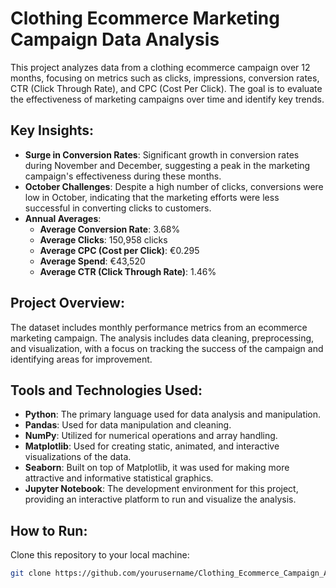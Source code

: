 # Clothing Ecommerce Marketing Campaign Data Analysis

This project analyzes data from a clothing ecommerce campaign over 12 months, focusing on metrics such as clicks, impressions, conversion rates, CTR (Click Through Rate), and CPC (Cost Per Click). The goal is to evaluate the effectiveness of marketing campaigns over time and identify key trends.

## Key Insights:
- **Surge in Conversion Rates**: Significant growth in conversion rates during November and December, suggesting a peak in the marketing campaign's effectiveness during these months.
- **October Challenges**: Despite a high number of clicks, conversions were low in October, indicating that the marketing efforts were less successful in converting clicks to customers.
- **Annual Averages**:
  - **Average Conversion Rate**: 3.68%
  - **Average Clicks**: 150,958 clicks
  - **Average CPC (Cost per Click)**: €0.295
  - **Average Spend**: €43,520
  - **Average CTR (Click Through Rate)**: 1.46%

## Project Overview:
The dataset includes monthly performance metrics from an ecommerce marketing campaign. The analysis includes data cleaning, preprocessing, and visualization, with a focus on tracking the success of the campaign and identifying areas for improvement.

## Tools and Technologies Used:
- **Python**: The primary language used for data analysis and manipulation.
- **Pandas**: Used for data manipulation and cleaning.
- **NumPy**: Utilized for numerical operations and array handling.
- **Matplotlib**: Used for creating static, animated, and interactive visualizations of the data.
- **Seaborn**: Built on top of Matplotlib, it was used for making more attractive and informative statistical graphics.
- **Jupyter Notebook**: The development environment for this project, providing an interactive platform to run and visualize the analysis.

## How to Run:
   Clone this repository to your local machine:
   ```bash
   git clone https://github.com/yourusername/Clothing_Ecommerce_Campaign_Analysis.git
